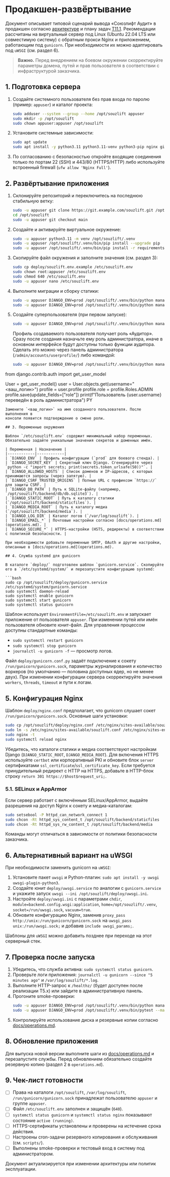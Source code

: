 # Продакшен-развёртывание

Документ описывает типовой сценарий вывода «Союзлифт Аудит» в продакшен согласно [архитектуре](../architecture.md#12-%D1%80%D0%B0%D0%B7%D0%B2%D1%91%D1%80%D1%82%D1%8B%D0%B2%D0%B0%D0%BD%D0%B8%D0%B5-%D0%B8-%D0%BE%D0%B1%D1%81%D0%BB%D1%83%D0%B6%D0%B8%D0%B2%D0%B0%D0%BD%D0%B8%D0%B5) и плану задач [T11.1](../AGENTS.md). Рекомендации рассчитаны на виртуальный сервер под Linux (Ubuntu 22.04 LTS или совместимую систему) с обратным прокси Nginx и приложением, работающим под `gunicorn`. При необходимости их можно адаптировать под `uWSGI` (см. раздел 6).

> **Важно.** Перед внедрением на боевом окружении скорректируйте параметры домена, путей и прав пользователя в соответствии с инфраструктурой заказчика.

## 1. Подготовка сервера

1. Создайте системного пользователя без прав входа по паролю (пример: `appuser`) и каталог проекта:
   ```bash
   sudo adduser --system --group --home /opt/souzlift appuser
   sudo mkdir -p /opt/souzlift
   sudo chown appuser:appuser /opt/souzlift
   ```
2. Установите системные зависимости:
   ```bash
   sudo apt update
   sudo apt install -y python3.11 python3.11-venv python3-pip nginx git sqlite3
   ```
3. По согласованию с безопасностью откройте входящие соединения только по портам 22 (SSH) и 443/80 (HTTPS/HTTP) либо используйте встроенный firewall (`ufw allow 'Nginx Full'`).

## 2. Развёртывание приложения

1. Склонируйте репозиторий и переключитесь на последнюю стабильную ветку:
   ```bash
   sudo -u appuser git clone https://git.example.com/souzlift.git /opt/souzlift
   cd /opt/souzlift
   sudo -u appuser git checkout main
   ```
2. Создайте и активируйте виртуальное окружение:
   ```bash
   sudo -u appuser python3.11 -m venv /opt/souzlift/.venv
   sudo -u appuser /opt/souzlift/.venv/bin/pip install --upgrade pip
   sudo -u appuser /opt/souzlift/.venv/bin/pip install -r requirements.txt
   ```
3. Скопируйте файл окружения и заполните значения (см. раздел 3):
   ```bash
   sudo cp deploy/souzlift.env.example /etc/souzlift.env
   sudo chown root:appuser /etc/souzlift.env
   sudo chmod 640 /etc/souzlift.env
   sudo -u appuser nano /etc/souzlift.env
   ```
4. Выполните миграции и сборку статики:
   ```bash
   sudo -u appuser DJANGO_ENV=prod /opt/souzlift/.venv/bin/python manage.py migrate
   sudo -u appuser DJANGO_ENV=prod /opt/souzlift/.venv/bin/python manage.py collectstatic --noinput
   ```
5. Создайте суперпользователя (при первом запуске):
   ```bash
   sudo -u appuser DJANGO_ENV=prod /opt/souzlift/.venv/bin/python manage.py createsuperuser
   ```
   Профиль создаваемого пользователя получает роль «Аудитор». Сразу после
   создания назначьте ему роль администратора, иначе в основном интерфейсе будут
   доступны только функции аудитора. Сделать это можно через панель
   администратора (`/admin/accounts/userprofile/`) либо командой:

   ```bash
   sudo -u appuser DJANGO_ENV=prod /opt/souzlift/.venv/bin/python manage.py shell <<'PY'
from django.contrib.auth import get_user_model

User = get_user_model()
user = User.objects.get(username="<ваш_логин>")
profile = user.profile
profile.role = profile.Roles.ADMIN
profile.save(update_fields=["role"])
print(f"Пользователь {user.username} переведён в роль администратора")
PY
   ```
   Замените `<ваш_логин>` на имя созданного пользователя. После выполнения в
   консоли появится подтверждение о смене роли.

## 3. Переменные окружения

Шаблон `/etc/souzlift.env` содержит минимальный набор переменных. Обязательно задайте уникальные значения секретов и доменных имён.

| Переменная | Назначение |
|------------|------------|
| `DJANGO_ENV` | Профиль конфигурации (`prod` для боевого стенда). |
| `DJANGO_SECRET_KEY` | Секретный ключ Django. Сгенерируйте через `python -c "import secrets; print(secrets.token_urlsafe(50))"`. |
| `DJANGO_ALLOWED_HOSTS` | Список доменов и IP-адресов, с которых принимаются запросы (через запятую). |
| `DJANGO_CSRF_TRUSTED_ORIGINS` | Полные URL с префиксом `https://` для защиты CSRF. |
| `DJANGO_DB_PATH` | Путь к SQLite-файлу (например, `/opt/souzlift/backend/db/db.sqlite3`). |
| `DJANGO_STATIC_ROOT` | Путь к каталогу статики (`/opt/souzlift/backend/staticfiles`). |
| `DJANGO_MEDIA_ROOT` | Путь к каталогу медиа (`/opt/souzlift/backend/media`). |
| `DJANGO_LOG_DIR` | Каталог логов (`/var/log/souzlift`). |
| `DJANGO_EMAIL_*` | Почтовые настройки согласно [docs/operations.md](operations.md). |
| `DJANGO_SECURE_*` | HTTPS-настройки (HSTS, редиректы) в соответствии с политикой безопасности. |

При необходимости добавьте переменные SMTP, OAuth и другие настройки, описанные в [docs/operations.md](operations.md).

## 4. Служба systemd для gunicorn

В каталоге `deploy/` подготовлен шаблон `gunicorn.service`. Скопируйте его в `/etc/systemd/system/` и перезапустите конфигурацию systemd:

```bash
sudo cp /opt/souzlift/deploy/gunicorn.service /etc/systemd/system/gunicorn.service
sudo systemctl daemon-reload
sudo systemctl enable gunicorn
sudo systemctl start gunicorn
sudo systemctl status gunicorn
```

Шаблон использует `EnvironmentFile=/etc/souzlift.env` и запускает приложение от пользователя `appuser`. При изменении путей или имён пользователя обновите юнит-файл. Для управления процессом доступны стандартные команды:

- `sudo systemctl restart gunicorn`
- `sudo systemctl stop gunicorn`
- `journalctl -u gunicorn -f` — просмотр логов.

Файл `deploy/gunicorn.conf.py` задаёт подключение к сокету `/run/gunicorn/gunicorn.sock`, параметры журналирования и количество воркеров (по умолчанию — половина доступных ядер, но не менее двух). При изменении конфигурации сервера скорректируйте значения `workers`, `threads`, `timeout` и пути к логам.

## 5. Конфигурация Nginx

Шаблон `deploy/nginx.conf` предполагает, что gunicorn слушает сокет `/run/gunicorn/gunicorn.sock`. Основные шаги установки:

```bash
sudo cp /opt/souzlift/deploy/nginx.conf /etc/nginx/sites-available/souzlift.conf
sudo ln -s /etc/nginx/sites-available/souzlift.conf /etc/nginx/sites-enabled/souzlift.conf
sudo nginx -t
sudo systemctl reload nginx
```

Убедитесь, что каталоги статики и медиа соответствуют настройкам Django (`DJANGO_STATIC_ROOT`, `DJANGO_MEDIA_ROOT`). Для включения HTTPS используйте `certbot` или корпоративный PKI и обновите блок `server` сертификатами `ssl_certificate`/`ssl_certificate_key`.
Если требуется принудительный редирект с HTTP на HTTPS, добавьте в HTTP-блок строку `return 301 https://$host$request_uri;`.

### 5.1. SELinux и AppArmor

Если сервер работает с включённым SELinux/AppArmor, выдайте разрешения на доступ Nginx к сокету и медиа-каталогам:

```bash
sudo setsebool -P httpd_can_network_connect 1
sudo chcon -Rt httpd_sys_content_t /opt/souzlift/backend/staticfiles
sudo chcon -Rt httpd_sys_rw_content_t /opt/souzlift/backend/media
```

Команды могут отличаться в зависимости от политики безопасности заказчика.

## 6. Альтернативный вариант на uWSGI

При необходимости заменить gunicorn на `uWSGI`:

1. Установите пакет `uwsgi` и Python-плагин: `sudo apt install -y uwsgi uwsgi-plugin-python3`.
2. Создайте юнит `deploy/uwsgi.service` по аналогии с `gunicorn.service` и укажите запуск `uwsgi --ini /opt/souzlift/deploy/uwsgi.ini`.
3. Настройте `deploy/uwsgi.ini` с параметрами `chdir`, `module=backend.config.wsgi:application`, `home=/opt/souzlift/.venv`, `socket=/run/uwsgi.sock`, `vacuum=true`.
4. Обновите конфигурацию Nginx, заменив `proxy_pass http://unix:/run/gunicorn/gunicorn.sock` на `uwsgi_pass unix:/run/uwsgi.sock;` и добавив `include uwsgi_params;`.

Шаблоны для `uWSGI` можно добавить позднее при переходе на этот серверный стек.

## 7. Проверка после запуска

1. Убедитесь, что служба активна: `sudo systemctl status gunicorn`.
2. Проверьте логи приложения: `journalctl -u gunicorn --since "5 minutes ago"` и `/var/log/souzlift/*.log`.
3. Выполните HTTP-запрос к `/healthz/` (будет доступен после реализации T5.x) или зайдите в административную панель.
4. Прогоните smoke-проверки:
   ```bash
   sudo -u appuser DJANGO_ENV=prod /opt/souzlift/.venv/bin/python manage.py check
   sudo -u appuser DJANGO_ENV=prod /opt/souzlift/.venv/bin/pytest --maxfail=1 --disable-warnings
   ```
5. Контролируйте использование диска и резервные копии согласно [docs/operations.md](operations.md).

## 8. Обновление приложения

Для выпуска новой версии выполните шаги из [docs/operations.md](operations.md#13-%D1%80%D0%B0%D0%B7%D0%B2%D1%91%D1%80%D1%82%D1%8B%D0%B2%D0%B0%D0%BD%D0%B8%D0%B5-%D0%BD%D0%B0-%D0%BF%D1%80%D0%BE%D0%B4%D0%B0%D0%BA%D1%88%D0%B5%D0%BD%D0%B5) и перезапустите службы. Перед обновлением обязательно создайте резервную копию (раздел 2 в `operations.md`).

## 9. Чек-лист готовности

- [ ] Права на каталоги `/opt/souzlift`, `/var/log/souzlift`, `/run/gunicorn/gunicorn.sock` принадлежат пользователю `appuser` и группе `appuser`.
- [ ] Файл `/etc/souzlift.env` заполнен и защищён (`640`).
- [ ] `systemctl status gunicorn` и `systemctl status nginx` показывают состояние `active (running)`.
- [ ] HTTPS-сертификаты установлены и проверены на истечение срока действия.
- [ ] Настроены cron-задачи резервного копирования и обслуживания (см. `scripts/`).
- [ ] Выполнены smoke-проверки и тестовый вход в систему под администратором.

Документ актуализируется при изменении архитектуры или политик эксплуатации.
